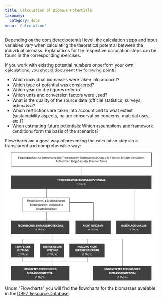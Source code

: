 ```yaml
---
title: Calculation of Biomass Potentials
taxonomy:
  category: docs
menu: 'Calculation'
---
```


Depending on the considered potential level, the calculation steps and input variables vary when calculating the theoretical potential between the individual biomass. Explanations for the respective calculation steps can be found in the corresponding exercises. 

If you work with existing potential numbers or perform your own calculations, you should document the following points: 

- Which individual biomasses were taken into account?
- Which type of potential was considered?
- Which year do the figures refer to?
- Which units and conversion factors were used?
- What is the quality of the source data (official statistics, surveys, estimates)?
- Which restrictions are taken into account and to what extent (sustainability aspects, nature conservation concerns, material uses, etc.)?
- When estimating future potentials: Which assumptions and framework conditions form the basis of the scenarios?

Flowcharts are a good way of presenting the calculation steps in a transparent and comprehensible way:

![](Skript_DBFZ_Organigramm.png?lightbox=800&resize=,500&classes=caption "Flowchart for calculating biomass potentials, own illustration")

Under "Flowcharts" you will find the flowcharts for the biomasses available in the [DBFZ Resource Database](http://webapp.dbfz.de/resources). 
